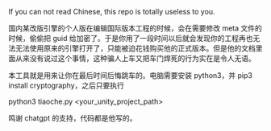 If you can not read Chinese, this repo is totally useless to you.

国内某改版引擎的个人版在编辑国际版本工程的时候，会在需要修改 meta 文件的时候，偷偷把 guid 给加密了。于是你用了一段时间以后就会发现你的工程再也无法无法使用原来的引擎打开了，只能被迫花钱购买他的正式版本。但是他的文档里面从来没有说过这个事情，这种骗人上车又把车门焊死的行为实在是令人无语。

本工具就是用来让你在最后时间后悔跳车的。电脑需要安装 python3，并 pip3 install cryptography，之后只要执行

python3 tiaoche.py <your_unity_project_path>

鸣谢 chatgpt 的支持，代码都是他写的。
